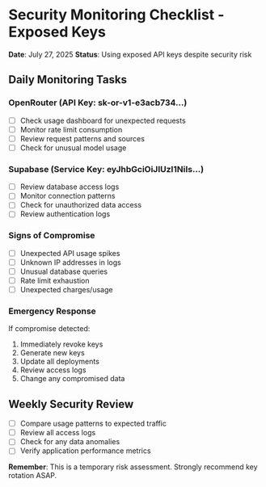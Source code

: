 # Security Monitoring Checklist - Exposed Keys

**Date**: July 27, 2025
**Status**: Using exposed API keys despite security risk

## Daily Monitoring Tasks

### OpenRouter (API Key: sk-or-v1-e3acb734...)
- [ ] Check usage dashboard for unexpected requests
- [ ] Monitor rate limit consumption
- [ ] Review request patterns and sources
- [ ] Check for unusual model usage

### Supabase (Service Key: eyJhbGciOiJIUzI1NiIs...)
- [ ] Review database access logs
- [ ] Monitor connection patterns
- [ ] Check for unauthorized data access
- [ ] Review authentication logs

### Signs of Compromise
- [ ] Unexpected API usage spikes
- [ ] Unknown IP addresses in logs
- [ ] Unusual database queries
- [ ] Rate limit exhaustion
- [ ] Unexpected charges/usage

### Emergency Response
If compromise detected:
1. Immediately revoke keys
2. Generate new keys
3. Update all deployments
4. Review access logs
5. Change any compromised data

## Weekly Security Review
- [ ] Compare usage patterns to expected traffic
- [ ] Review all access logs
- [ ] Check for any data anomalies
- [ ] Verify application performance metrics

**Remember**: This is a temporary risk assessment. Strongly recommend key rotation ASAP.
